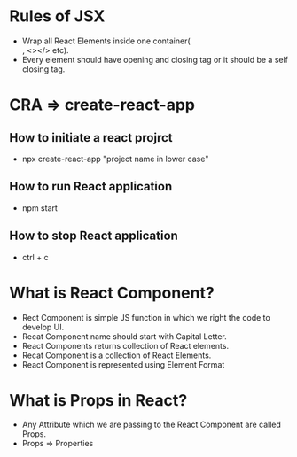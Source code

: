 
# Rules of JSX

* Wrap all React Elements inside one container(<div></div>, <></> etc).
* Every element should have opening and closing tag or it should be a self closing tag.

#  CRA => create-react-app

## How to initiate a react projrct
* npx create-react-app "project name in lower case"

## How to run React application
* npm start

## How to stop React application
* ctrl + c

# What is React Component?
* Rect Component is simple JS function in which we right the code to develop UI.
* Recat Component name should start with Capital Letter.
* React Components returns collection of React elements.
* Recat Component is a collection of React Elements.
* React Component is represented using Element Format

# What is Props in React?
* Any Attribute which we are passing to the React Component are called Props.
* Props => Properties 